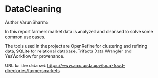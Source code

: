# DataCleaning
Author Varun Sharma

In this report farmers market data is analyzed and cleansed to solve some common use cases. 

The tools used in the project are OpenRefine for clustering and refining data, SQLite for relational database, Trifacta Data Wrangler and YesWorkflow for provenance.

URL for the data set:
https://www.ams.usda.gov/local-food-directories/farmersmarkets

